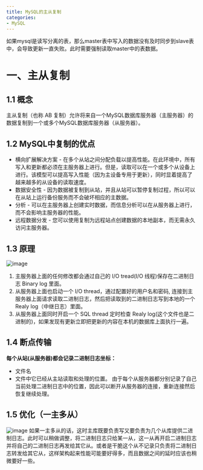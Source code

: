 ```yaml
---
title: MySQL的主从复制
categories:
- MySQL
---
```

如果mysql是读写分离的表，那么master表中写入的数据没有及时同步到slave表中，会导致更新一直失败。此时需要强制读取master中的表数据。

# 一、主从复制
## 1.1 概念
主从复制（也称 AB 复制）允许将来自一个MySQL数据库服务器（主服务器）的数据复制到一个或多个MySQL数据库服务器（从服务器）。

## 1.2 MySQL中复制的优点
- 横向扩展解决方案 - 在多个从站之间分配负载以提高性能。在此环境中，所有写入和更新都必须在主服务器上进行。但是，读取可以在一个或多个从设备上进行。该模型可以提高写入性能（因为主设备专用于更新），同时显着提高了越来越多的从设备的读取速度。
- 数据安全性 - 因为数据被复制到从站，并且从站可以暂停复制过程，所以可以在从站上运行备份服务而不会破坏相应的主数据。
- 分析 - 可以在主服务器上创建实时数据，而信息分析可以在从服务器上进行，而不会影响主服务器的性能。
- 远程数据分发 - 您可以使用复制为远程站点创建数据的本地副本，而无需永久访问主服务器。

## 1.3 原理
![image](https://upload-images.jianshu.io/upload_images/11414906-1e1d8aaa7a86af96.png?imageMogr2/auto-orient/strip|imageView2/2/w/799/format/webp)
1. 主服务器上面的任何修改都会通过自己的 I/O tread(I/O 线程)保存在二进制日志 Binary log 里面。
2. 从服务器上面也启动一个 I/O thread，通过配置好的用户名和密码, 连接到主服务器上面请求读取二进制日志，然后把读取到的二进制日志写到本地的一个Realy log（中继日志）里面。
3. 从服务器上面同时开启一个 SQL thread 定时检查 Realy log(这个文件也是二进制的)，如果发现有更新立即把更新的内容在本机的数据库上面执行一遍。

## 1.4 断点传输
**每个从站(从服务器)都会记录二进制日志坐标：**
- 文件名
- 文件中它已经从主站读取和处理的位置。
由于每个从服务器都分别记录了自己当前处理二进制日志中的位置，因此可以断开从服务器的连接，重新连接然后恢复继续处理。

## 1.5 优化（一主多从）
![image](https://upload-images.jianshu.io/upload_images/11414906-5e787d256338774f.png?imageMogr2/auto-orient/strip|imageView2/2/w/946/format/webp)
如果一主多从的话，这时主库既要负责写又要负责为几个从库提供二进制日志。此时可以稍做调整，将二进制日志只给某一从，这一从再开启二进制日志并将自己的二进制日志再发给其它从。或者是干脆这个从不记录只负责将二进制日志转发给其它从，这样架构起来性能可能要好得多，而且数据之间的延时应该也稍微要好一些。
